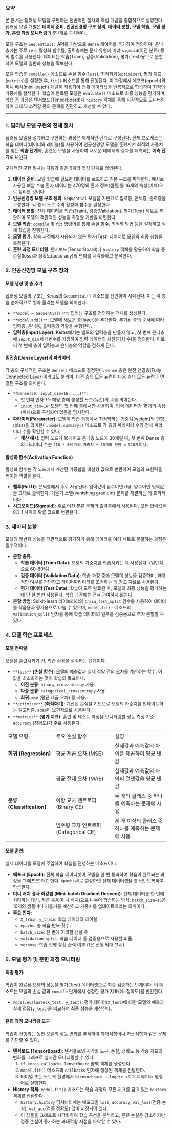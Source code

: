 
### 요약

본 문서는 딥러닝 모델을 구현하는 전반적인 절차와 핵심 개념을 종합적으로 설명한다. 딥러닝 모델 개발은 **데이터 준비, 인공신경망 구조 정의, 데이터 분할, 모델 학습, 모델 평가, 훈련 과정 모니터링**의 6단계로 구성된다.

모델 구조는 `Sequential()` API를 기반으로 `Dense` 레이어를 추가하여 정의하며, 은닉층에는 주로 `relu` 활성화 함수를, 출력층에는 문제 유형에 따라 `sigmoid`(이진 분류) 등의 함수를 사용한다. 데이터는 학습(Train), 검증(Validation), 평가(Test)용으로 분할하여 모델의 일반화 성능을 확보한다.

모델 학습은 `compile()` 메소드로 손실 함수(`loss`), 최적화기(`optimizer`), 평가 지표(`metrics`)를 설정한 후, `fit()` 메소드를 통해 진행된다. 이 과정에서 에포크(epoch)와 미니 배치(mini-batch) 개념이 적용되어 전체 데이터셋을 반복적으로 학습하며 최적의 가중치를 탐색한다. 학습이 완료된 모델은 `evaluate()` 메소드로 최종 성능을 평가하며, 학습 전 과정은 텐서보드(TensorBoard)나 `history` 객체를 통해 시각적으로 모니터링하여 과대/과소적합 등의 문제를 진단하고 개선할 수 있다.

--------------------------------------------------------------------------------

### 1. 딥러닝 모델 구현의 전체 절차

딥러닝 모델을 설계하고 구현하는 과정은 체계적인 단계로 구성된다. 전체 프로세스는 학습 데이터(데이터와 레이블)를 사용하여 인공신경망 모델을 훈련시켜 최적의 가중치를 찾는 **학습 단계**와, 훈련된 모델을 사용하여 새로운 데이터의 결과를 예측하는 **예측 단계**로 나뉜다.

구체적인 구현 절차는 다음과 같은 6개의 핵심 단계로 정의된다.

1. **데이터 준비**: 모델 학습에 필요한 데이터를 로드하고 기본 구조를 파악한다. 예시로 사용된 폐암 수술 환자 데이터는 470명의 환자 정보(샘플)를 16개의 속성(피처)으로 정리한 것이다.
2. **인공신경망 모델 구조 정의**: `Sequential` 모델을 기반으로 입력층, 은닉층, 출력층을 구성한다. 각 층의 노드 수와 활성화 함수를 결정한다.
3. **데이터 분할**: 전체 데이터를 학습(Train), 검증(Validation), 평가(Test) 세트로 분할하여 모델의 객관적인 성능을 측정할 기반을 마련한다.
4. **모델 학습**: `compile` 및 `fit` 명령어를 통해 손실 함수, 최적화 방법 등을 설정하고 실제 학습을 진행한다.
5. **모델 평가**: 학습 과정에서 사용되지 않은 평가(Test) 데이터로 모델의 최종 성능을 측정한다.
6. **훈련 과정 모니터링**: 텐서보드(TensorBoard)나 `history` 객체를 활용하여 학습 중 손실(loss)과 정확도(accuracy)의 변화를 시각화하고 분석한다.

### 2. 인공신경망 모델 구조 정의

#### 모델 생성 및 층 추가

딥러닝 모델의 구조는 Keras의 `Sequential()` 메소드를 선언하며 시작된다. 이는 각 층을 순차적으로 쌓아 올리는 모델을 의미한다.

- `**model = Sequential()**`: 딥러닝 구조를 정의하는 객체를 생성한다.
- `**model.add()**`: 모델에 새로운 층(layer)을 추가한다. 추가된 층의 순서에 따라 입력층, 은닉층, 출력층의 역할을 수행한다.
- **입력층(Input Layer)**: Keras에서는 별도의 입력층을 만들지 않고, 첫 번째 은닉층에 `input_dim` 매개변수를 지정하여 입력 데이터의 차원(피처 수)을 정의한다. 이로써 첫 번째 층이 입력층과 은닉층의 역할을 겸하게 된다.

#### 밀집층(Dense Layer)과 파라미터

각 층의 구체적인 구조는 `Dense()` 메소드로 결정된다. `Dense` 층은 완전 연결층(Fully Connected Layer)이라고도 불리며, 이전 층의 모든 뉴런이 다음 층의 모든 뉴런과 연결된 구조를 의미한다.

- `**Dense(30, input_dim=16, ...)**`:
    - 첫 번째 인자 `30`: 해당 층에 생성할 노드(뉴런)의 수를 의미한다.
    - `input_dim=16`: 모델의 첫 번째 층에서만 사용되며, 입력 데이터가 16개의 속성(피처)으로 구성되어 있음을 명시한다.
- **파라미터(Parameter)**: 모델이 학습 과정에서 최적화하는 가중치(weight)와 편향(bias)을 의미한다. `model.summary()` 메소드로 각 층의 파라미터 수와 전체 파라미터 수를 확인할 수 있다.
    - **계산 예시**: 입력 노드가 16개이고 은닉층 노드가 30개일 때, 첫 번째 Dense 층의 파라미터 수는 `(16 * 30)개의 가중치 + 30개의 편향 = 510개`이다.

#### 활성화 함수(Activation Function)

활성화 함수는 각 노드에서 계산된 가중합을 비선형 값으로 변환하여 모델의 표현력을 높이는 역할을 한다.

- **렐루(ReLU)**: 은닉층에서 주로 사용된다. 입력값이 음수이면 0을, 양수이면 입력값을 그대로 출력한다. 기울기 소멸(vanishing gradient) 문제를 해결하는 데 효과적이다.
- **시그모이드(Sigmoid)**: 주로 이진 분류 문제의 출력층에서 사용된다. 모든 입력값을 0과 1 사이의 확률 값으로 변환한다.

### 3. 데이터 분할

모델의 일반화 성능을 객관적으로 평가하기 위해 데이터를 여러 세트로 분할하는 과정은 필수적이다.

- **분할 종류**:
    - **학습 데이터 (Train Data)**: 모델의 가중치를 학습시키는 데 사용된다. (일반적으로 60-80%)
    - **검증 데이터 (Validation Data)**: 학습 과정 중에 모델의 성능을 검증하며, 과대적합 여부를 판단하고 하이퍼파라미터를 조정하는 데 참고 자료로 사용된다.
    - **평가 데이터 (Test Data)**: 학습이 모두 완료된 후, 모델의 최종 성능을 평가하는 데 단 한 번만 사용된다. 학습 과정에는 전혀 관여하지 않는다.
- **분할 방법**: Scikit-learn 라이브러리의 `train_test_split` 함수를 사용하여 데이터를 학습용과 평가용으로 나눌 수 있으며, `model.fit()` 메소드의 `validation_split` 인자를 통해 학습 데이터의 일부를 검증용으로 추가 분할할 수 있다.

### 4. 모델 학습 프로세스

#### 모델 컴파일:

모델을 훈련시키기 전, 학습 환경을 설정하는 단계이다.

- `**loss**` **(손실 함수)**: 모델의 예측값과 실제 정답 간의 오차를 계산하는 함수. 이 값을 최소화하는 것이 학습의 목표이다.
    - **이진 분류**: `binary_crossentropy` 사용.
    - **다중 분류**: `categorical_crossentropy` 사용.
    - **회귀**: `mse` (평균 제곱 오차) 등 사용.
- `**optimizer**` **(최적화기)**: 계산된 손실을 기반으로 모델의 가중치를 업데이트하는 알고리즘. `adam`이 보편적으로 사용된다.
- `**metrics**` **(평가 지표)**: 훈련 및 테스트 과정을 모니터링할 성능 측정 기준. `accuracy` (정확도)가 주로 사용된다.

|   |   |   |
|---|---|---|
|모델 유형|주요 손실 함수|설명|
|**회귀 (Regression)**|평균 제곱 오차 (MSE)|실제값과 예측값의 차이를 제곱하여 평균 낸 값|
||평균 절대 오차 (MAE)|실제값과 예측값의 차이의 절댓값을 평균 낸 값|
|**분류 (Classification)**|이항 교차 엔트로피 (Binary CE)|두 개의 클래스 중 하나를 예측하는 문제에 사용|
||범주형 교차 엔트로피 (Categorical CE)|세 개 이상의 클래스 중 하나를 예측하는 문제에 사용|

#### 모델 훈련:

실제 데이터를 모델에 주입하여 학습을 진행하는 메소드이다.

- **에포크 (Epoch)**: 전체 학습 데이터셋이 모델을 한 번 통과하여 학습이 완료되는 과정을 '1 에포크'라고 한다. `epochs=5`로 설정하면 전체 데이터셋을 총 5번 반복하여 학습한다.
- **미니 배치 경사 하강법 (Mini-batch Gradient Descent)**: 전체 데이터를 한 번에 처리하는 대신, 작은 묶음(미니 배치)으로 나누어 학습하는 방식. `batch_size=16`은 16개의 샘플마다 기울기를 계산하고 가중치를 업데이트하라는 의미이다.
- **주요 인자**:
    - `X_train`, `y_train`: 학습 데이터와 레이블.
    - `epochs`: 총 학습 반복 횟수.
    - `batch_size`: 한 번에 처리할 샘플 수.
    - `validation_split`: 학습 데이터 중 검증용으로 사용할 비율.
    - `verbose`: 학습 진행 상황 출력 여부 (1은 진행 막대 표시).

### 5. 모델 평가 및 훈련 과정 모니터링

#### 최종 평가:

학습이 완료된 모델의 성능을 평가(Test) 데이터셋으로 최종 검증하는 단계이다. 이 메소드는 모델의 손실 값과 `compile` 단계에서 설정한 평가 지표(예: 정확도)를 반환한다.

- `model.evaluate(X_test, y_test)`: 평가 데이터(`X_test`)에 대한 모델의 예측과 실제 정답(`y_test`)을 비교하여 최종 성능을 계산한다.

#### 훈련 과정 모니터링 도구

학습이 진행되는 동안 모델의 성능 변화를 추적하여 과대적합이나 과소적합과 같은 문제를 진단할 수 있다.

- **텐서보드 (TensorBoard)**: 텐서플로의 시각화 도구. 손실, 정확도 등 각종 지표의 변화를 그래프로 실시간 모니터링할 수 있다.
    1. `tf.keras.callbacks.TensorBoard` 콜백 객체를 생성한다.
    2. `model.fit()` 메소드의 `callbacks` 인자에 생성된 객체를 전달한다.
    3. 터미널 또는 노트북 환경에서 `%tensorboard --logdir <로그_디렉토리>` 명령어로 실행한다.
- **History 객체**: `model.fit()` 메소드는 학습 과정의 모든 지표를 담고 있는 `history` 객체를 반환한다.
    - `history.history` 딕셔너리에는 에포크별 `loss`, `accuracy`, `val_loss`(검증 손실), `val_acc`(검증 정확도) 값이 저장되어 있다.
    - 이 값들을 그래프로 시각화하여 학습 곡선을 분석하고, 훈련 손실은 감소하지만 검증 손실이 증가하는 과대적합 지점을 파악할 수 있다.